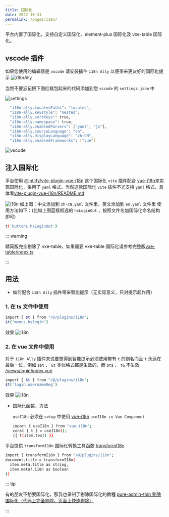 ```yaml
---
title: 国际化
date: 2022-10-31
permalink: /pages/i18n/
---
```


平台内置了国际化，支持自定义国际化、element-plus 国际化及 vxe-table 国际化。

## vscode 插件

如果您使用的编辑器是 `vscode` 请安装插件 `i18n Ally` 以便带来更友好的国际化提示
![i18nAlly](~@alias/img/guide/i18nAlly.png)

当然不要忘记把下图红框包起来的代码添加到您 `vscode` 的 `settings.json` 中

![settings](~@alias/img/guide/settings.png)

```sh
  "i18n-ally.localesPaths": "locales",
  "i18n-ally.keystyle": "nested",
  "i18n-ally.sortKeys": true,
  "i18n-ally.namespace": true,
  "i18n-ally.enabledParsers": ["yaml", "js"],
  "i18n-ally.sourceLanguage": "en",
  "i18n-ally.displayLanguage": "zh-CN",
  "i18n-ally.enabledFrameworks": ["vue"]
```

![vscode](~@alias/img/guide/vscode.png)

## 注入国际化

平台使用 [@intlify/vite-plugin-vue-i18n](https://www.npmjs.com/package/@intlify/vite-plugin-vue-i18n) 这个国际化 `vite` 插件配合 [vue-i18n](https://www.npmjs.com/package/vue-i18n)来实现国际化，采用了 `yaml` 格式。当然这款国际化 `vite` 插件不光支持 `yaml` 格式，具体看[vite-plugin-vue-i18n/README.md](https://github.com/intlify/bundle-tools/blob/main/packages/vite-plugin-vue-i18n/README.md#include)

![i18n](~@alias/img/guide/i18n.png)
如上图：中文添加到 `zh-CN.yaml` 文件里，英文添加到 `en.yaml` 文件里
使用方法如下：(比如上图蓝框框选的 `hsLoginOut` ，按照文件名加国际化命名结构即可)

```sh
t('buttons.hsLoginOut')
```

::: warning

精简版完全剔除了 vxe-table，如果需要 vxe-table 国际化请参考完整版[vxe-table/index.ts](https://gitee.com/yiming_chang/vue-pure-admin/blob/main/src/plugins/vxe-table/index.ts#L65) <Badge text="代码"/>

:::

## 用法

- 如何配合 `i18n Ally` 插件带来智能提示（无实际意义，只对提示起作用）
<!-- https://gitee.com/yiming_chang/vue-pure-admin/blob/main/src/plugins/i18n/index.ts#L63 -->

### 1. 在 ts 文件中使用

```sh
import { $t } from "/@/plugins/i18n";
$t("menus.hslogin")
```

效果
![i18n](~@alias/img/guide/i18nRouter.png)

### 2. 在 vue 文件中使用

对于 `i18n Ally` 插件来说要想得到智能提示必须使用带有 `t` 的别名而且 `t` 永远在最后一位，例如 `$$t` 、 `&t` 类似格式都是生效的，而 `$t$` 、 `t&` 不生效 [/views/login/index.vue](https://gitee.com/yiming_chang/pure-admin-thin/blob/main/src/views/login/index.vue#L159) <Badge text="代码参考"/>

```sh
import { $t } from "/@/plugins/i18n";
$t('login.usernameReg')
```

效果
![i18n](~@alias/img/guide/i18nLogin.jpg)

- 国际化函数、方法

  `useI18n` 必须在 `setup` 中使用 [vue-i18n](https://vue-i18n.intlify.dev/guide/migration/vue3.html#usei18n-in-vue-component) <Badge text="vue-i18n文档"/> `useI18n in Vue Component`

  ```sh
  import { useI18n } from "vue-i18n";
  const { t } = useI18n();
  {{ t(item.text) }}
  ```

平台提供 `transformI18n` 国际化转换工具函数 [transformI18n](https://gitee.com/yiming_chang/pure-admin-thin/blob/main/src/plugins/i18n.ts#L38) <Badge text="代码"/>

```sh
import { transformI18n } from "/@/plugins/i18n";
document.title = transformI18n(
  item.meta.title as string,
  item.meta?.i18n as boolean
))
```

::: tip

有的朋友不想要国际化，那我也录制了剔除国际化的教程 [pure-admin-thin 剔除国际化（代码上完全剔除、页面上快速剔除）](https://www.bilibili.com/video/BV1Ru411B7k3/) <Badge text="视频教程"/>

:::
